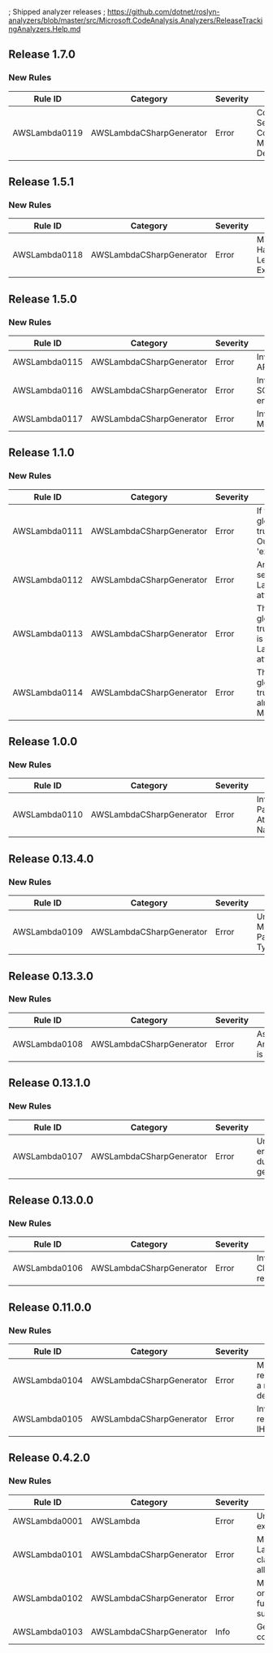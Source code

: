 ; Shipped analyzer releases
; https://github.com/dotnet/roslyn-analyzers/blob/master/src/Microsoft.CodeAnalysis.Analyzers/ReleaseTrackingAnalyzers.Help.md

## Release 1.7.0
### New Rules
Rule ID | Category | Severity | Notes
--------|----------|----------|-------
AWSLambda0119 | AWSLambdaCSharpGenerator | Error | Conflicting Service Configuration Methods Detected

## Release 1.5.1
### New Rules

Rule ID | Category | Severity | Notes
--------|----------|----------|-------
AWSLambda0118 | AWSLambdaCSharpGenerator | Error | Maximum Handler Length Exceeded

## Release 1.5.0
### New Rules

Rule ID | Category | Severity | Notes
--------|----------|----------|-------
AWSLambda0115 | AWSLambdaCSharpGenerator | Error | Invalid Usage of API Parameters
AWSLambda0116 | AWSLambdaCSharpGenerator | Error | Invalid SQSEventAttribute encountered
AWSLambda0117 | AWSLambdaCSharpGenerator | Error | Invalid Lambda Method Signature

## Release 1.1.0
### New Rules

Rule ID | Category | Severity | Notes
--------|----------|----------|-------
AWSLambda0111 | AWSLambdaCSharpGenerator | Error | If the GenerateMain global property is set to true but the project OutputType is not set to 'exe'
AWSLambda0112 | AWSLambdaCSharpGenerator | Error | An invalid runtime is selected in the LambdaGlobalProperties attribute
AWSLambda0113 | AWSLambdaCSharpGenerator | Error | The GenerateMain global property is set to true and the OutputType is set to 'exe', but no Lambda Function attributes are used
AWSLambda0114 | AWSLambdaCSharpGenerator | Error | The GenerateMain global property is set to true, but the project already contains a static Main method

## Release 1.0.0
### New Rules

Rule ID | Category | Severity | Notes
--------|----------|----------|-------
AWSLambda0110 | AWSLambdaCSharpGenerator | Error | Invalid Parameter Attribute Name

## Release 0.13.4.0
### New Rules

Rule ID | Category | Severity | Notes
--------|----------|----------|-------
AWSLambda0109 | AWSLambdaCSharpGenerator | Error | Unsupported Method Paramater Type

## Release 0.13.3.0
### New Rules

Rule ID | Category | Severity | Notes
--------|----------|----------|-------
AWSLambda0108 | AWSLambdaCSharpGenerator | Error | Assembly attribute Amazon.Lambda.Core.LambdaSerializerAttribute is missing

## Release 0.13.1.0
### New Rules

Rule ID | Category | Severity | Notes
--------|----------|----------|-------
AWSLambda0107 | AWSLambdaCSharpGenerator | Error | Unsupported error thrown during code generation

## Release 0.13.0.0
### New Rules

Rule ID | Category | Severity | Notes
--------|----------|----------|-------
AWSLambda0106 | AWSLambdaCSharpGenerator | Error | Invalid CloudFormation resource name


## Release 0.11.0.0
### New Rules

Rule ID | Category | Severity | Notes
--------|----------|----------|-------
AWSLambda0104 | AWSLambdaCSharpGenerator | Error | Missing reference to a required dependency
AWSLambda0105 | AWSLambdaCSharpGenerator | Error | Invalid return type IHttpResult

## Release 0.4.2.0
### New Rules

Rule ID | Category | Severity | Notes
--------|----------|----------|-------
AWSLambda0001 | AWSLambda | Error | Unhandled exception
AWSLambda0101 | AWSLambdaCSharpGenerator | Error | Multiple LambdaStartup classes not allowed
AWSLambda0102 | AWSLambdaCSharpGenerator | Error | Multiple events on Lambda function not supported
AWSLambda0103 | AWSLambdaCSharpGenerator | Info | Generated code

